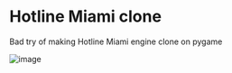 # Hotline Miami clone

Bad try of making Hotline Miami engine clone on pygame

![image](https://user-images.githubusercontent.com/115835523/195936819-12537233-b323-48c6-bb83-f835107a7d0c.png)

